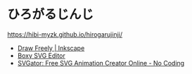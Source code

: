 # ひろがるじんじ

https://hibi-myzk.github.io/hirogarujinji/

- [Draw Freely | Inkscape](https://inkscape.org/)
- [Boxy SVG Editor](https://boxy-svg.com/)
- [SVGator: Free SVG Animation Creator Online - No Coding](https://www.svgator.com/)